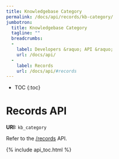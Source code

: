 ```yaml
---
title: Knowledgebase Category
permalink: /docs/api/records/kb-category/
jumbotron:
  title: Knowledgebase Category
  tagline: ""
  breadcrumbs:
  -
    label: Developers &raquo; API &raquo;
    url: /docs/api/
  -
    label: Records
    url: /docs/api/#records
---
```


* TOC
{:toc}

# Records API

**URI:** `kb_category`

Refer to the [/records](/docs/api/modules/records/) API.

{% include api_toc.html %}

